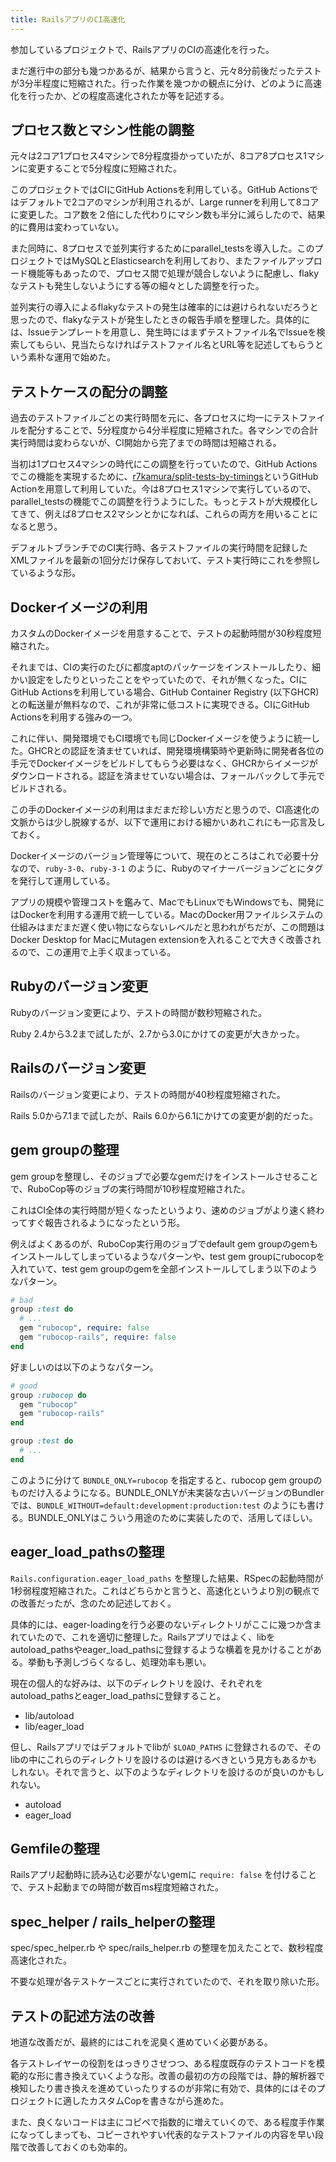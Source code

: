 ```yaml
---
title: RailsアプリのCI高速化
---
```


参加しているプロジェクトで、RailsアプリのCIの高速化を行った。

まだ進行中の部分も幾つかあるが、結果から言うと、元々8分前後だったテストが3分半程度に短縮された。行った作業を幾つかの観点に分け、どのように高速化を行ったか、どの程度高速化されたか等を記述する。

## プロセス数とマシン性能の調整

元々は2コア1プロセス4マシンで8分程度掛かっていたが、8コア8プロセス1マシンに変更することで5分程度に短縮された。

このプロジェクトではCIにGitHub Actionsを利用している。GitHub Actionsではデフォルトで2コアのマシンが利用されるが、Large runnerを利用して8コアに変更した。コア数を２倍にした代わりにマシン数も半分に減らしたので、結果的に費用は変わっていない。

また同時に、8プロセスで並列実行するためにparallel_testsを導入した。このプロジェクトではMySQLとElasticsearchを利用しており、またファイルアップロード機能等もあったので、プロセス間で処理が競合しないように配慮し、flakyなテストも発生しないようにする等の細々とした調整を行った。

並列実行の導入によるflakyなテストの発生は確率的には避けられないだろうと思ったので、flakyなテストが発生したときの報告手順を整理した。具体的には、Issueテンプレートを用意し、発生時にはまずテストファイル名でIssueを検索してもらい、見当たらなければテストファイル名とURL等を記述してもらうという素朴な運用で始めた。

## テストケースの配分の調整

過去のテストファイルごとの実行時間を元に、各プロセスに均一にテストファイルを配分することで、5分程度から4分半程度に短縮された。各マシンでの合計実行時間は変わらないが、CI開始から完了までの時間は短縮される。

当初は1プロセス4マシンの時代にこの調整を行っていたので、GitHub Actionsでこの機能を実現するために、[r7kamura/split-tests-by-timings](https://github.com/r7kamura/split-tests-by-timings)というGitHub Actionを用意して利用していた。今は8プロセス1マシンで実行しているので、parallel_testsの機能でこの調整を行うようにした。もっとテストが大規模化してきて、例えば8プロセス2マシンとかになれば、これらの両方を用いることになると思う。

デフォルトブランチでのCI実行時、各テストファイルの実行時間を記録したXMLファイルを最新の1回分だけ保存しておいて、テスト実行時にこれを参照しているような形。

## Dockerイメージの利用

カスタムのDockerイメージを用意することで、テストの起動時間が30秒程度短縮された。

それまでは、CIの実行のたびに都度aptのパッケージをインストールしたり、細かい設定をしたりといったことをやっていたので、それが無くなった。CIにGitHub Actionsを利用している場合、GitHub Container Registry (以下GHCR) との転送量が無料なので、これが非常に低コストに実現できる。CIにGitHub Actionsを利用する強みの一つ。

これに伴い、開発環境でもCI環境でも同じDockerイメージを使うように統一した。GHCRとの認証を済ませていれば、開発環境構築時や更新時に開発者各位の手元でDockerイメージをビルドしてもらう必要はなく、GHCRからイメージがダウンロードされる。認証を済ませていない場合は、フォールバックして手元でビルドされる。

この手のDockerイメージの利用はまだまだ珍しい方だと思うので、CI高速化の文脈からは少し脱線するが、以下で運用における細かいあれこれにも一応言及しておく。

Dockerイメージのバージョン管理等について、現在のところはこれで必要十分なので、`ruby-3-0`、`ruby-3-1` のように、Rubyのマイナーバージョンごとにタグを発行して運用している。

アプリの規模や管理コストを鑑みて、MacでもLinuxでもWindowsでも、開発にはDockerを利用する運用で統一している。MacのDocker用ファイルシステムの仕組みはまだまだ遅く使い物にならないレベルだと思われがちだが、この問題はDocker Desktop for MacにMutagen extensionを入れることで大きく改善されるので、この運用で上手く収まっている。

## Rubyのバージョン変更

Rubyのバージョン変更により、テストの時間が数秒短縮された。

Ruby 2.4から3.2まで試したが、2.7から3.0にかけての変更が大きかった。

## Railsのバージョン変更

Railsのバージョン変更により、テストの時間が40秒程度短縮された。

Rails 5.0から7.1まで試したが、Rails 6.0から6.1にかけての変更が劇的だった。

## gem groupの整理

gem groupを整理し、そのジョブで必要なgemだけをインストールさせることで、RuboCop等のジョブの実行時間が10秒程度短縮された。

これはCI全体の実行時間が短くなったというより、速めのジョブがより速く終わってすぐ報告されるようになったという形。

例えばよくあるのが、RuboCop実行用のジョブでdefault gem groupのgemもインストールしてしまっているようなパターンや、test gem groupにrubocopを入れていて、test gem groupのgemを全部インストールしてしまう以下のようなパターン。

```ruby
# bad
group :test do
  # ...
  gem "rubocop", require: false
  gem "rubocop-rails", require: false
end
```

好ましいのは以下のようなパターン。

```ruby
# good
group :rubocop do
  gem "rubocop"
  gem "rubocop-rails"
end

group :test do
  # ...
end
```

このように分けて `BUNDLE_ONLY=rubocop` を指定すると、rubocop gem groupのものだけ入るようになる。BUNDLE_ONLYが未実装な古いバージョンのBundlerでは、`BUNDLE_WITHOUT=default:development:production:test` のようにも書ける。BUNDLE_ONLYはこういう用途のために実装したので、活用してほしい。

## eager_load_pathsの整理

`Rails.configuration.eager_load_paths` を整理した結果、RSpecの起動時間が1秒弱程度短縮された。これはどちらかと言うと、高速化というより別の観点での改善だったが、念のため記述しておく。

具体的には、eager-loadingを行う必要のないディレクトリがここに幾つか含まれていたので、これを適切に整理した。Railsアプリではよく、libをautoload_pathsやeager_load_pathsに登録するような横着を見かけることがある。挙動も予測しづらくなるし、処理効率も悪い。

現在の個人的な好みは、以下のディレクトリを設け、それぞれをautoload_pathsとeager_load_pathsに登録すること。

- lib/autoload
- lib/eager_load

但し、Railsアプリではデフォルトでlibが `$LOAD_PATHS` に登録されるので、そのlibの中にこれらのディレクトリを設けるのは避けるべきという見方もあるかもしれない。それで言うと、以下のようなディレクトリを設けるのが良いのかもしれない。

- autoload
- eager_load

## Gemfileの整理

Railsアプリ起動時に読み込む必要がないgemに `require: false` を付けることで、テスト起動までの時間が数百ms程度短縮された。

## spec_helper / rails_helperの整理

spec/spec_helper.rb や spec/rails_helper.rb の整理を加えたことで、数秒程度高速化された。

不要な処理が各テストケースごとに実行されていたので、それを取り除いた形。

## テストの記述方法の改善

地道な改善だが、最終的にはこれを泥臭く進めていく必要がある。

各テストレイヤーの役割をはっきりさせつつ、ある程度既存のテストコードを模範的な形に書き換えていくような形。改善の最初の方の段階では、静的解析器で検知したり書き換えを進めていったりするのが非常に有効で、具体的にはそのプロジェクトに適したカスタムCopを書きながら進めた。

また、良くないコードは主にコピペで指数的に増えていくので、ある程度手作業になってしまっても、コピーされやすい代表的なテストファイルの内容を早い段階で改善しておくのも効率的。
